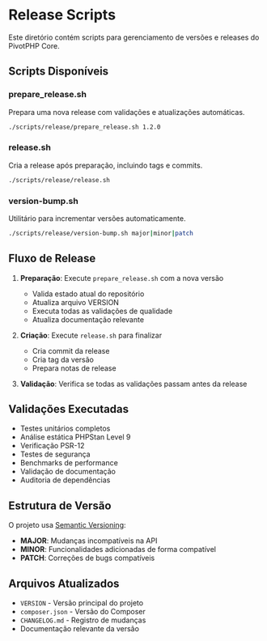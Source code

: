 # Release Scripts

Este diretório contém scripts para gerenciamento de versões e releases do PivotPHP Core.

## Scripts Disponíveis

### prepare_release.sh
Prepara uma nova release com validações e atualizações automáticas.
```bash
./scripts/release/prepare_release.sh 1.2.0
```

### release.sh
Cria a release após preparação, incluindo tags e commits.
```bash
./scripts/release/release.sh
```

### version-bump.sh
Utilitário para incrementar versões automaticamente.
```bash
./scripts/release/version-bump.sh major|minor|patch
```

## Fluxo de Release

1. **Preparação**: Execute `prepare_release.sh` com a nova versão
   - Valida estado atual do repositório
   - Atualiza arquivo VERSION
   - Executa todas as validações de qualidade
   - Atualiza documentação relevante

2. **Criação**: Execute `release.sh` para finalizar
   - Cria commit da release
   - Cria tag da versão
   - Prepara notas de release

3. **Validação**: Verifica se todas as validações passam antes da release

## Validações Executadas

- Testes unitários completos
- Análise estática PHPStan Level 9
- Verificação PSR-12
- Testes de segurança
- Benchmarks de performance
- Validação de documentação
- Auditoria de dependências

## Estrutura de Versão

O projeto usa [Semantic Versioning](https://semver.org/):
- **MAJOR**: Mudanças incompatíveis na API
- **MINOR**: Funcionalidades adicionadas de forma compatível
- **PATCH**: Correções de bugs compatíveis

## Arquivos Atualizados

- `VERSION` - Versão principal do projeto
- `composer.json` - Versão do Composer
- `CHANGELOG.md` - Registro de mudanças
- Documentação relevante da versão